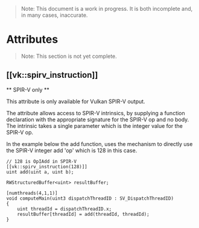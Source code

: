 > Note: This document is a work in progress. It is both incomplete and, in many cases, inaccurate.

Attributes
==========

> Note: This section is not yet complete.

## [[vk::spirv_instruction]]

** SPIR-V only **

This attribute is only available for Vulkan SPIR-V output.

The attribute allows access to SPIR-V intrinsics, by supplying a function declaration with the appropriate signature for the SPIR-V op and no body. The intrinsic takes a single parameter which is the integer value for the SPIR-V op.

In the example below the add function, uses the mechanism to directly use the SPIR-V integer add 'op' which is 128 in this case.

```HLSL
// 128 is OpIAdd in SPIR-V
[[vk::spirv_instruction(128)]]
uint add(uint a, uint b);

RWStructuredBuffer<uint> resultBuffer;

[numthreads(4,1,1)]
void computeMain(uint3 dispatchThreadID : SV_DispatchThreadID)
{
    uint threadId = dispatchThreadID.x;
    resultBuffer[threadId] = add(threadId, threadId);
}
```

